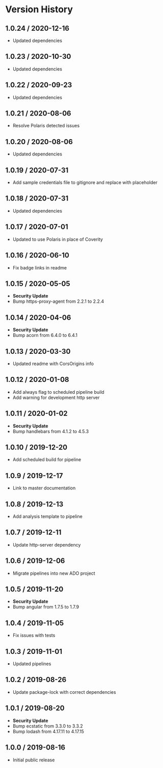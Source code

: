 # Version History

## 1.0.24 / 2020-12-16

- Updated dependencies

## 1.0.23 / 2020-10-30

- Updated dependencies

## 1.0.22 / 2020-09-23

- Updated dependencies

## 1.0.21 / 2020-08-06

- Resolve Polaris detected issues

## 1.0.20 / 2020-08-06

- Updated dependencies

## 1.0.19 / 2020-07-31

- Add sample credentials file to gitignore and replace with placeholder

## 1.0.18 / 2020-07-31

- Updated dependencies

## 1.0.17 / 2020-07-01

- Updated to use Polaris in place of Coverity

## 1.0.16 / 2020-06-10

- Fix badge links in readme

## 1.0.15 / 2020-05-05

- **Security Update**
- Bump https-proxy-agent from 2.2.1 to 2.2.4

## 1.0.14 / 2020-04-06

- **Security Update**
- Bump acorn from 6.4.0 to 6.4.1

## 1.0.13 / 2020-03-30

- Updated readme with CorsOrigins info

## 1.0.12 / 2020-01-08

- Add always flag to scheduled pipeline build
- Add warning for development http server

## 1.0.11 / 2020-01-02

- **Security Update**
- Bump handlebars from 4.1.2 to 4.5.3

## 1.0.10 / 2019-12-20

- Add scheduled build for pipeline

## 1.0.9 / 2019-12-17

- Link to master documentation

## 1.0.8 / 2019-12-13

- Add analysis template to pipeline

## 1.0.7 / 2019-12-11

- Update http-server dependency

## 1.0.6 / 2019-12-06

- Migrate pipelines into new ADO project

## 1.0.5 / 2019-11-20

- **Security Update**
- Bump angular from 1.7.5 to 1.7.9

## 1.0.4 / 2019-11-05

- Fix issues with tests

## 1.0.3 / 2019-11-01

- Updated pipelines

## 1.0.2 / 2019-08-26

- Update package-lock with correct dependencies

## 1.0.1 / 2019-08-20

- **Security Update**
- Bump ecstatic from 3.3.0 to 3.3.2
- Bump lodash from 4.17.11 to 4.17.15

## 1.0.0 / 2019-08-16

- Initial public release

